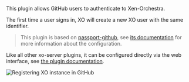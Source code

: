 This plugin allows GitHub users to authenticate to Xen-Orchestra.

The first time a user signs in, XO will create a new XO user with the
same identifier.

> This plugin is based on [passport-github](https://github.com/jaredhanson/passport-github),
> see [its documentation](https://github.com/jaredhanson/passport-github#configure-strategy)
> for more information about the configuration.

Like all other xo-server plugins, it can be configured directly via
the web interface, see [the plugin documentation](https://docs.xen-orchestra.com/plugins).

![Registering XO instance in GitHub](github.png)
